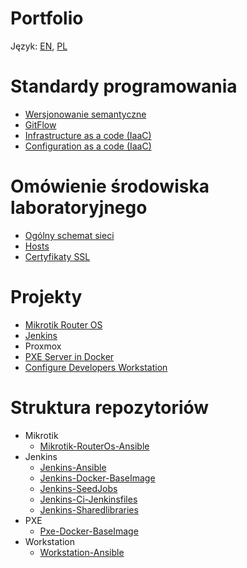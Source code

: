 Portfolio
=========

Język: [EN](README.md), [PL](README.PL.md)

Standardy programowania
=========
 - [Wersjonowanie semantyczne](standards/programming_standards/PL/SemanticVersioning.md)
 - [GitFlow](standards/programming_standards/PL/Gitflow.md)
 - [Infrastructure as a code (IaaC)](standards/infrastructure_as_code/PL/Overview.md)
 - [Configuration as a code (IaaC)](standards/configuration_as_code/PL/Overview.md)

Omówienie środowiska laboratoryjnego
=========
 - [Ogólny schemat sieci](lab_environment/PL/Overview.md)
 - [Hosts](lab_environment/PL/Hosts.md)
 - [Certyfikaty SSL](lab_environment/PL/Certificates.md)


Projekty
=========
- [Mikrotik Router OS](https://github.com/wolfsea89/Mikrotik-RouterOs-Ansible.git)
- [Jenkins](projects/jenkins/Overview.PL.md)
- Proxmox
- [PXE Server in Docker](https://github.com/wolfsea89/Pxe-Docker-BaseImage.git)
- [Configure Developers Workstation](projects/configureDevelopersWorkstation/Overview.PL.md)


Struktura repozytoriów
=========
- Mikrotik
  - [Mikrotik-RouterOs-Ansible](https://github.com/wolfsea89/Mikrotik-RouterOs-Ansible.git)
- Jenkins
  - [Jenkins-Ansible](https://github.com/wolfsea89/Jenkins-Ansible.git)
  - [Jenkins-Docker-BaseImage](https://github.com/wolfsea89/Jenkins-Docker-BaseImage.git)
  - [Jenkins-SeedJobs](https://github.com/wolfsea89/Jenkins-SeedJobs.git)
  - [Jenkins-Ci-Jenkinsfiles](https://github.com/wolfsea89/Jenkins-Ci-Jenkinsfiles.git)
  - [Jenkins-Sharedlibraries](https://github.com/wolfsea89/Jenkins-Sharedlibraries.git)
- PXE
  - [Pxe-Docker-BaseImage](https://github.com/wolfsea89/Pxe-Docker-BaseImage.git)
- Workstation
  - [Workstation-Ansible](https://github.com/wolfsea89/Workstation-Ansible.git)